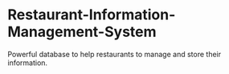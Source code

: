 # Restaurant-Information-Management-System
Powerful database to help restaurants to manage and store their information.
